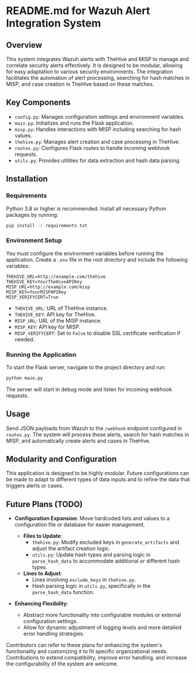 # README.md for Wazuh Alert Integration System

## Overview
This system integrates Wazuh alerts with TheHive and MISP to manage and correlate security alerts effectively. It is designed to be modular, allowing for easy adaptation to various security environments. The integration facilitates the automation of alert processing, searching for hash matches in MISP, and case creation in TheHive based on these matches.

## Key Components
- `config.py`: Manages configuration settings and environment variables.
- `main.py`: Initializes and runs the Flask application.
- `misp.py`: Handles interactions with MISP including searching for hash values.
- `thehive.py`: Manages alert creation and case processing in TheHive.
- `routes.py`: Configures Flask routes to handle incoming webhook requests.
- `utils.py`: Provides utilities for data extraction and hash data parsing.

## Installation

### Requirements
Python 3.8 or higher is recommended. Install all necessary Python packages by running:
```bash
pip install -r requirements.txt
```

### Environment Setup
You must configure the environment variables before running the application. Create a `.env` file in the root directory and include the following variables:
```
THEHIVE_URL=http://example.com/thehive
THEHIVE_KEY=YourTheHiveAPIKey
MISP_URL=http://example.com/misp
MISP_KEY=YourMISPAPIKey
MISP_VERIFYCERT=True
```

- `THEHIVE_URL`: URL of TheHive instance.
- `THEHIVE_KEY`: API key for TheHive.
- `MISP_URL`: URL of the MISP instance.
- `MISP_KEY`: API key for MISP.
- `MISP_VERIFYCERT`: Set to `False` to disable SSL certificate verification if needed.

### Running the Application
To start the Flask server, navigate to the project directory and run:
```bash
python main.py
```
The server will start in debug mode and listen for incoming webhook requests.

## Usage
Send JSON payloads from Wazuh to the `/webhook` endpoint configured in `routes.py`. The system will process these alerts, search for hash matches in MISP, and automatically create alerts and cases in TheHive.

## Modularity and Configuration
This application is designed to be highly modular. Future configurations can be made to adapt to different types of data inputs and to refine the data that triggers alerts or cases.

## Future Plans (TODO)
- **Configuration Expansion**: Move hardcoded lists and values to a configuration file or database for easier management.
  - **Files to Update**:
    - `thehive.py`: Modify excluded keys in `generate_artifacts` and adjust the artifact creation logic.
    - `utils.py`: Update hash types and parsing logic in `parse_hash_data` to accommodate additional or different hash types.
  - **Lines to Adjust**:
    - Lines involving `exclude_keys` in `thehive.py`.
    - Hash parsing logic in `utils.py`, specifically in the `parse_hash_data` function.

- **Enhancing Flexibility**:
  - Abstract more functionality into configurable modules or external configuration settings.
  - Allow for dynamic adjustment of logging levels and more detailed error handling strategies.

Contributors can refer to these plans for enhancing the system's functionality and customizing it to fit specific organizational needs. Contributions to extend compatibility, improve error handling, and increase the configurability of the system are welcome.
